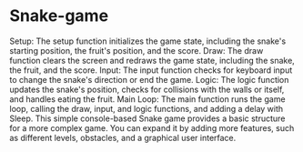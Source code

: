 # Snake-game
Setup:
The setup function initializes the game state, including the snake's starting position, the fruit's position, and the score.
Draw:
The draw function clears the screen and redraws the game state, including the snake, the fruit, and the score.
Input:
The input function checks for keyboard input to change the snake's direction or end the game.
Logic:
The logic function updates the snake's position, checks for collisions with the walls or itself, and handles eating the fruit.
Main Loop:
The main function runs the game loop, calling the draw, input, and logic functions, and adding a delay with Sleep.
This simple console-based Snake game provides a basic structure for a more complex game. You can expand it by adding more features, such as different levels, obstacles, and a graphical user interface.
